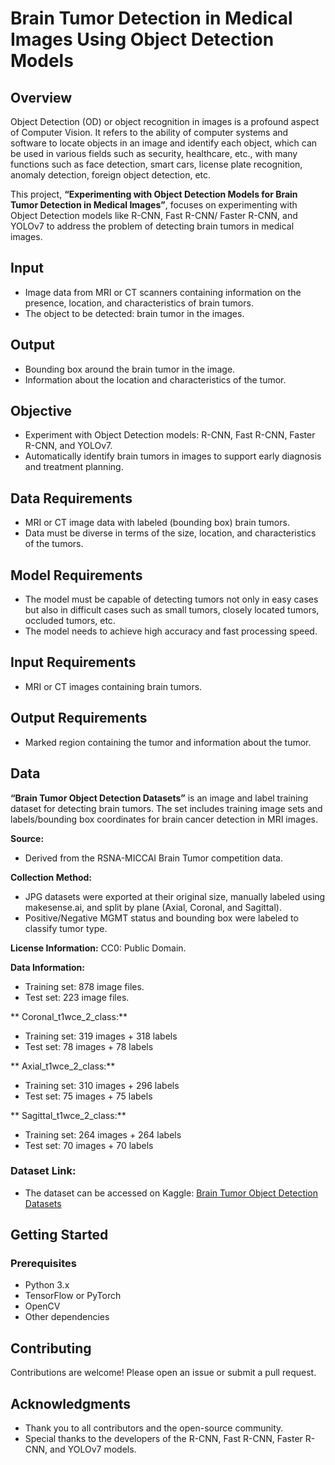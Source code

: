# Brain Tumor Detection in Medical Images Using Object Detection Models

## Overview
Object Detection (OD) or object recognition in images is a profound aspect of Computer Vision. It refers to the ability of computer systems and software to locate objects in an image and identify each object, which can be used in various fields such as security, healthcare, etc., with many functions such as face detection, smart cars, license plate recognition, anomaly detection, foreign object detection, etc.

This project, **“Experimenting with Object Detection Models for Brain Tumor Detection in Medical Images”**, focuses on experimenting with Object Detection models like R-CNN, Fast R-CNN/ Faster R-CNN, and YOLOv7 to address the problem of detecting brain tumors in medical images.

## Input
- Image data from MRI or CT scanners containing information on the presence, location, and characteristics of brain tumors.
- The object to be detected: brain tumor in the images.

## Output
- Bounding box around the brain tumor in the image.
- Information about the location and characteristics of the tumor.

## Objective
- Experiment with Object Detection models: R-CNN, Fast R-CNN, Faster R-CNN, and YOLOv7.
- Automatically identify brain tumors in images to support early diagnosis and treatment planning.

## Data Requirements
- MRI or CT image data with labeled (bounding box) brain tumors.
- Data must be diverse in terms of the size, location, and characteristics of the tumors.

## Model Requirements
- The model must be capable of detecting tumors not only in easy cases but also in difficult cases such as small tumors, closely located tumors, occluded tumors, etc.
- The model needs to achieve high accuracy and fast processing speed.

## Input Requirements
- MRI or CT images containing brain tumors.

## Output Requirements
- Marked region containing the tumor and information about the tumor.

## Data

**“Brain Tumor Object Detection Datasets”** is an image and label training dataset for detecting brain tumors. The set includes training image sets and labels/bounding box coordinates for brain cancer detection in MRI images.

**Source:**
- Derived from the RSNA-MICCAI Brain Tumor competition data.

**Collection Method:**
- JPG datasets were exported at their original size, manually labeled using makesense.ai, and split by plane (Axial, Coronal, and Sagittal).
- Positive/Negative MGMT status and bounding box were labeled to classify tumor type.

**License Information:** CC0: Public Domain.

**Data Information:**
- Training set: 878 image files.
- Test set: 223 image files.

** Coronal_t1wce_2_class:**
- Training set: 319 images + 318 labels
- Test set: 78 images + 78 labels

** Axial_t1wce_2_class:**
- Training set: 310 images + 296 labels
- Test set: 75 images + 75 labels

** Sagittal_t1wce_2_class:**
- Training set: 264 images + 264 labels
- Test set: 70 images + 70 labels

### Dataset Link:
- The dataset can be accessed on Kaggle: [Brain Tumor Object Detection Datasets](https://www.kaggle.com/datasets/davidbroberts/brain-tumor-object-detection-datasets)

## Getting Started

### Prerequisites
- Python 3.x
- TensorFlow or PyTorch
- OpenCV
- Other dependencies 

## Contributing
Contributions are welcome! Please open an issue or submit a pull request.

## Acknowledgments
- Thank you to all contributors and the open-source community.
- Special thanks to the developers of the R-CNN, Fast R-CNN, Faster R-CNN, and YOLOv7 models.
